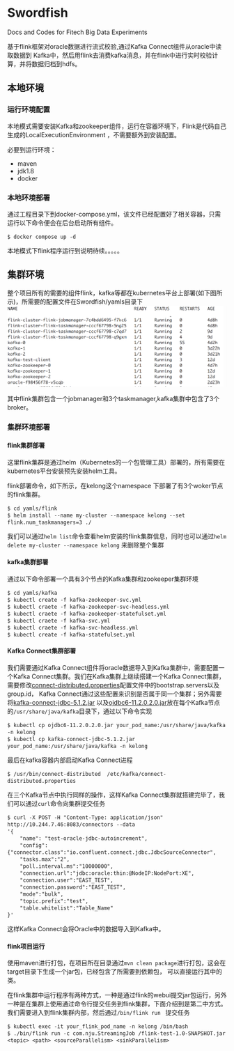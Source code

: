# Swordfish
Docs and Codes for Fitech Big Data Experiments

基于flink框架对oracle数据进行流式校验,通过Kafka Connect组件从oracle中读取数据到
Kafka中，然后用flink去消费kafka消息，并在flink中进行实时校验计算，并将数据归档到hdfs。


## 本地环境

### 运行环境配置
本地模式需要安装Kafka和zookeeper组件，运行在容器环境下，Flink是代码自己生成的LocalExecutionEnvironment
，不需要额外到安装配置。

必要到运行环境：
- maven
- jdk1.8
- docker

### 本地环境部署
通过工程目录下到docker-compose.yml，该文件已经配置好了相关容器，只需运行以下命令便会在后台启动所有组件。
```sbtshell
$ docker compose up -d 
```
本地模式下flink程序运行到说明待续。。。。。


## 集群环境
整个项目所有的需要的组件flink，kafka等都在kubernetes平台上部署(如下图所示)，所需要的配置文件在Swordfish/yamls目录下
![pic1](data/pics/pic1.png)

其中flink集群包含一个jobmanager和3个taskmanager,kafka集群中包含了3个broker。

### 集群环境部署

#### flink集群部署
这里flink集群是通过helm（Kubernetes的一个包管理工具）部署的，所有需要在kubernetes平台安装预先安装helm工具。

flink部署命令，如下所示，在kelong这个namespace 下部署了有3个woker节点的flink集群。
```shell
$ cd yamls/flink 
$ helm install --name my-cluster --namespace kelong --set flink.num_taskmanagers=3 ./
```

我们可以通过`helm list`命令查看helm安装的flink集群信息，同时也可以通过`helm delete my-cluster --namespace kelong`
来删除整个集群

#### kafka集群部署
通过以下命令部署一个具有3个节点的Kafka集群和zookeeper集群环境
```shell
$ cd yamls/kafka
$ kubectl create -f kafka-zookeeper-svc.yml
$ kubectl craete -f kafka-zookeeper-svc-headless.yml  
$ kubectl craete -f kafka-zookeeper-statefulset.yml
$ kubectl craete -f kafka-svc.yml
$ kubectl craete -f kafka-svc-headless.yml
$ kubectl create -f kafka-statefulset.yml
```

#### Kafka Connect集群部署
我们需要通过Kafka Connect组件将oracle数据导入到Kafka集群中，需要配置一个Kafka Connect集群。我们在Kafka集群上继续搭建一个Kafka Connect集群，
需要修改[connect-distributed.properties](yamls/kafka-connector/connect-distributed.properties)配置文件中的bootstrap.servers以及group.id，
Kafka Connect通过这些配置来识别是否属于同一个集群；另外需要将[kafka-connect-jdbc-5.1.2.jar](yamls/kafka-connector/kafka-connect-jdbc-5.1.2.jar)
以及[ojdbc6-11.2.0.2.0.jar](yamls/kafka-connector/ojdbc6-11.2.0.2.0.jar)放在每个Kafka节点的`/usr/share/java/kafka`目录下，通过以下命令实现
```shell 
$ kubectl cp ojdbc6-11.2.0.2.0.jar your_pod_name:/usr/share/java/kafka -n kelong
$ kubectl cp kafka-connect-jdbc-5.1.2.jar your_pod_name:/usr/share/java/kafka -n kelong
```
最后在kafka容器内部启动Kafka Connect进程
```shell 
$ /usr/bin/connect-distributed  /etc/kafka/connect-distributed.properties
```
在三个Kafka节点中执行同样的操作，这样Kafka Connect集群就搭建完毕了，我们可以通过`curl`命令向集群提交任务
```shell
$ curl -X POST -H "Content-Type: application/json" http://10.244.7.46:8083/connectors --data 
'{
    "name": "test-oracle-jdbc-autoincrement", 
    "config": {"connector.class":"io.confluent.connect.jdbc.JdbcSourceConnector", 
    "tasks.max":"2",
    "poll.interval.ms":"10000000",
    "connection.url":"jdbc:oracle:thin:@NodeIP:NodePort:XE",
    "connection.user":"EAST_TEST", 
    "connection.password":"EAST_TEST", 
    "mode":"bulk", 
    "topic.prefix":"test", 
    "table.whitelist":"Table_Name" 
}'
```
这样Kafka Connect会将Oracle中的数据导入到Kafka中。

#### flink项目运行
使用maven进行打包，在项目所在目录通过`mvn clean package`进行打包，这会在target目录下生成一个jar包，已经包含了所需要到依赖包，
可以直接运行其中的类。

在flink集群中运行程序有两种方式，一种是通过flink的webui提交jar包运行，另外一种是在集群上使用通过命令行提交任务到flink集群，下面介绍到是第二中方式。
我们需要进入到flink集群内部，然后通过`/bin/flink run ` 提交任务

```shell 
$ kubectl exec -it your_flink_pod_name -n kelong /bin/bash
$ ./bin/flink run -c com.nju.StreamingJob /flink-test-1.0-SNAPSHOT.jar <topic> <path> <sourceParallelism> <sinkParallelism>
```
